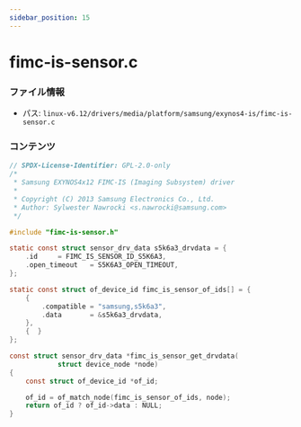 ```yaml
---
sidebar_position: 15
---
```

# fimc-is-sensor.c

### ファイル情報

- パス: `linux-v6.12/drivers/media/platform/samsung/exynos4-is/fimc-is-sensor.c`

### コンテンツ

```c
// SPDX-License-Identifier: GPL-2.0-only
/*
 * Samsung EXYNOS4x12 FIMC-IS (Imaging Subsystem) driver
 *
 * Copyright (C) 2013 Samsung Electronics Co., Ltd.
 * Author: Sylwester Nawrocki <s.nawrocki@samsung.com>
 */

#include "fimc-is-sensor.h"

static const struct sensor_drv_data s5k6a3_drvdata = {
	.id		= FIMC_IS_SENSOR_ID_S5K6A3,
	.open_timeout	= S5K6A3_OPEN_TIMEOUT,
};

static const struct of_device_id fimc_is_sensor_of_ids[] = {
	{
		.compatible	= "samsung,s5k6a3",
		.data		= &s5k6a3_drvdata,
	},
	{  }
};

const struct sensor_drv_data *fimc_is_sensor_get_drvdata(
			struct device_node *node)
{
	const struct of_device_id *of_id;

	of_id = of_match_node(fimc_is_sensor_of_ids, node);
	return of_id ? of_id->data : NULL;
}

```
